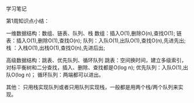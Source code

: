 学习笔记

第1周知识点小结：

一维数据结构：数组、链表、队列、栈
	数组：插入O(1),删除O(n),查找O(1);
	链表：插入O(1),删除O(1),查找O(n);
	队列：入队O(1),出队O(1),查找O(n),先进先出;
	栈  ：入栈O(1),出栈O(1),查找O(n),先进后出;

高级数据结构：跳表、优先队列、循环队列
	跳表：空间换时间，建立多级索引，对标平衡树和二分查找，插入、删除、查找都是O(log n);
	优先队列：入队O(1),出队O(log n)；
	循环队列：两端都可以进出。

其他：
	只用栈实现队列或者只用队列实现栈，一般都是用两个栈/两个队列来实现。